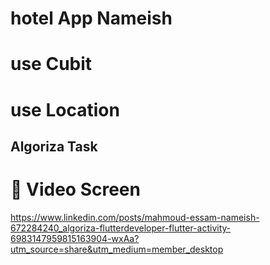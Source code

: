 # hotel App Nameish
# use Cubit 
# use Location 


## Algoriza Task



# 📱 Video Screen #

https://www.linkedin.com/posts/mahmoud-essam-nameish-672284240_algoriza-flutterdeveloper-flutter-activity-6983147959815163904-wxAa?utm_source=share&utm_medium=member_desktop


